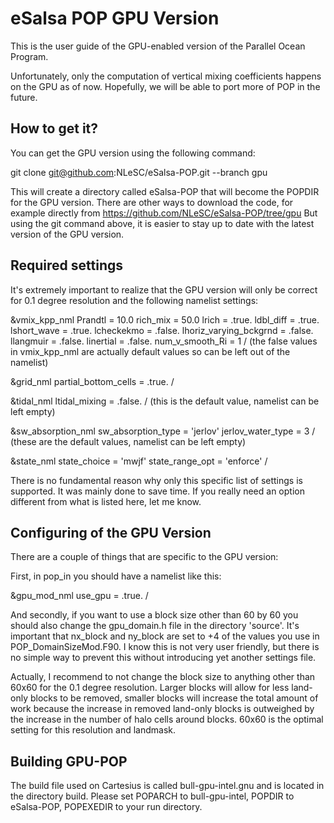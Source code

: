eSalsa POP GPU Version
======================

This is the user guide of the GPU-enabled version of the Parallel Ocean Program.

Unfortunately, only the computation of vertical mixing coefficients happens on the GPU as of now. Hopefully, we 
will be able to port more of POP in the future.


How to get it?
--------------

You can get the GPU version using the following command:

git clone git@github.com:NLeSC/eSalsa-POP.git --branch gpu

This will create a directory called eSalsa-POP that will become the POPDIR for the GPU version. There are other ways to download the code, for example directly from 
<https://github.com/NLeSC/eSalsa-POP/tree/gpu> But using the git command above, it is easier to stay up to date with the latest version of the GPU version.


Required settings
-----------------

It's extremely important to realize that the GPU version will only be correct for 0.1 degree resolution and the following namelist settings:

&vmix_kpp_nml
   Prandtl         = 10.0
   rich_mix        = 50.0
   lrich           = .true.
   ldbl_diff	   = .true.
   lshort_wave     = .true.
   lcheckekmo	   = .false.
   lhoriz_varying_bckgrnd = .false.
   llangmuir              = .false.
   linertial              = .false.
   num_v_smooth_Ri = 1
/
(the false values in vmix_kpp_nml are actually default values so can be left out of the namelist)

&grid_nml
  partial_bottom_cells = .true.
/

&tidal_nml
  ltidal_mixing = .false.
/
(this is the default value, namelist can be left empty)

&sw_absorption_nml
  sw_absorption_type   = 'jerlov'
   jerlov_water_type    =    3
/
(these are the default values, namelist can be left empty)

&state_nml
   state_choice = 'mwjf'
   state_range_opt = 'enforce'
/

There is no fundamental reason why only this specific list of settings is supported. It was mainly done to save time. If you really need an option different from what is listed here, let me know.


Configuring of the GPU Version
------------------------------

There are a couple of things that are specific to the GPU version:

First, in pop_in you should have a namelist like this:

&gpu_mod_nml
  use_gpu = .true.
/

And secondly, if you want to use a block size other than 60 by 60 you should also change the gpu_domain.h file in the directory 'source'. It's important that nx_block and ny_block are set to +4 of 
the values you use in POP_DomainSizeMod.F90. I know this is not very user friendly, but there is no simple way to prevent this without introducing yet another settings file.

Actually, I recommend to not change the block size to anything other than 60x60 for the 0.1 degree resolution. Larger blocks will allow for less land-only blocks to be 
removed, smaller blocks will increase the total amount of work because the increase in removed land-only blocks is outweighed by the increase in the number of halo cells around blocks. 60x60 is the 
optimal setting for this resolution and landmask.


Building GPU-POP
----------------

The build file used on Cartesius is called bull-gpu-intel.gnu and is located in the directory build. Please set POPARCH to bull-gpu-intel, POPDIR to eSalsa-POP, POPEXEDIR to your run directory.





